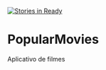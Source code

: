 [![Stories in Ready](https://badge.waffle.io/jvretamero/PopularMovies.png?label=ready&title=Ready)](https://waffle.io/jvretamero/PopularMovies)
# PopularMovies
Aplicativo de filmes
